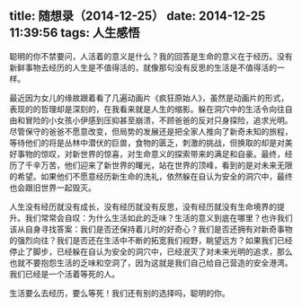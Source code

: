 title: 随想录（2014-12-25）
date: 2014-12-25 11:39:56
tags: 人生感悟
---
聪明的你不禁要问，人活着的意义是什么？我的回答是生命的意义在于经历。没有新鲜事物去经历的人生是不值得活的，就像那句没有反思的生活是不值得活的一样。

最近因为女儿的缘故跟着看了几遍动画片《疯狂原始人》，虽然是动画片的形式，表现的的哲理却是深刻的，在我看来就是人生的缩影。躲在洞穴中的生活令向往自由和冒险的小女孩小伊感到压抑甚至崩溃，不顾爸爸的反对只身探险，追求光明。尽管保守的爸爸不愿意改变，但局势的发展还是把全家人推向了新奇未知的旅程，等待他们的将是丛林中潜伏的巨兽，食物的匮乏，刺激的挑战，但换取的却是对美好事物的惊叹，对新世界的惊喜，对生命意义的探索带来的满足和自豪。最终，经历了千辛万苦，他们迎来了新世界的曙光，站在世界的顶峰，看到的是对未来无限的希望。如果他们不愿意经历新生命的洗礼，依然躲在自认为安全的洞穴中，最终也会跟旧世界一起毁灭。

人生没有经历就没有成长，没有经历就没有反思，没有经历就没有生命境界的提升。我们常常会自叹：为什么生活如此的乏味？生活的意义到底在哪里？也许我们该从自身寻找答案：我们是否还保持着儿时的好奇心？我们是否还拥有对新奇事物的强烈向往？我们是否还在生活中不断的拓宽我们视野，眺望远方？如果我们已经停止了脚步，已经躲在自认为安全的洞穴中，已经泯灭了对未来光明的追求，那么也就不要抱怨生活的乏味和空洞了，因为这就是我们自己给自己营造的安全港湾。我们已经是一个活着等死的人。

生活要么去经历，要么等死！我们还有别的选择吗，聪明的你。

